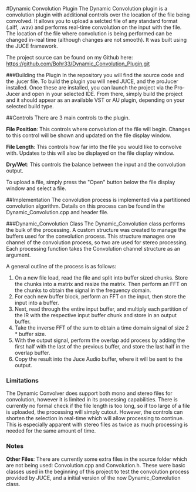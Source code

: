 #Dynamic Convolution Plugin
The Dynamic Convolution plugin is a convolution plugin with additional controls over the location of the file being convolved. It allows you to upload a selcted file of any standard format (.aiff, .wav) and performs real-time convolution on the input with the file. The location of the file where convolution is being performed can be changed in-real time (although changes are not smooth). It was built using the JUCE framework. 

The project source can be found on my Github here:
https://github.com/Bohr33/Dynamic_Convolution_Plugin.git

###Building the Plugin
In the repository you will find the source code and the .jucer file. To build the plugin you will need JUCE, and the proJucer installed. Once these are installed, you can launch the project via the Pro-Jucer and open in your selected IDE. From there, simply build the project and it should appear as an available VST or AU plugin, depending on your selected build type.

##Controls
There are 3 main controls to the plugin.

**File Position**: This controls where convolution of the file will begin. Changes to this control will be shown and updated on the file display window.

**File Length**: This controls how far into the file you would like to convolve with. Updates to this will also be displayed on the file display window.

**Dry/Wet**: This controls the balance between the input and the convolution output.

To upload a file, simply press the "Open" button below the file display window and select a file. 

##Implementation
The convolution process is implemented via a partitioned convolution algorithm. Details on this process can be found in the Dynamic_Convolution.cpp and header file. 

###Dynamic_Convolution Class
The Dynamic_Convolution class performs the bulk of the processing. A custom structure was created to manage the buffers used for the convolution process. This structure manages one channel of the convolution process, so two are used for stereo processing. Each processing function takes the Convolution channel structure as an argument.

A general outline of the process is as follows:

1. On a new file load, read the file and split into buffer sized chunks. Store the chunks into a matrix and resize the matrix. Then perform an FFT on the chunks to obtain the signal in the frequency domain.
2. For each new buffer block, perform an FFT on the input, then store the input into a buffer.
3. Next, read through the entire input buffer, and multiply each partition of the IR with the respective input buffer chunk and store in an output buffer.
4. Take the inverse FFT of the sum to obtain a time domain signal of size 2 * buffer size.
5. With the output signal, perform the overlap add process by adding the first half with the last of the previous buffer, and store the last half in the overlap buffer.
6. Copy the result into the Juce Audio buffer, where it will be sent to the output.


### Limitations
The Dynamic Convolver does support both mono and stereo files for convolution, however it is limited in its processing capabilities. There is currently no formal check if the file length is too long, so if too large of a file is uploaded, the processing will simply cutout. However, the controls can shorten the selection in real-time which will allow processing to continue. This is especially apparent with stereo files as twice as much processing is needed for the same amount of time. 

### Notes

**Other Files**: There are currently some extra files in the source folder which are not being used: Convolution.cpp and Convolution.h. These were basic classes used in the beginning of this project to test the convolution process provided by JUCE, and a initial version of the now Dynamic_Convolution class.








